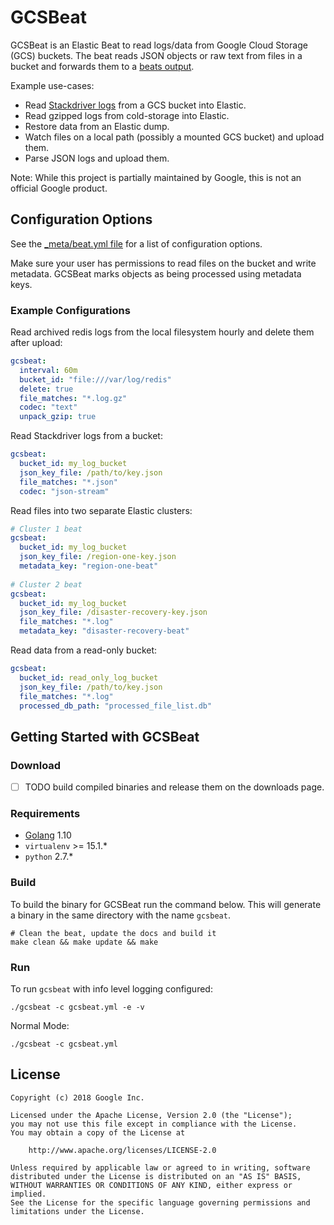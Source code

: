 # GCSBeat

GCSBeat is an Elastic Beat to read logs/data from Google Cloud Storage (GCS) buckets.
The beat reads JSON objects or raw text from files in a bucket and forwards them to a [beats output](https://www.elastic.co/guide/en/beats/filebeat/current/configuring-output.html).

Example use-cases:

* Read [Stackdriver logs](https://cloud.google.com/stackdriver/) from a GCS bucket into Elastic.
* Read gzipped logs from cold-storage into Elastic.
* Restore data from an Elastic dump.
* Watch files on a local path (possibly a mounted GCS bucket) and upload them.
* Parse JSON logs and upload them.

Note: While this project is partially maintained by Google, this is not an official Google product.

## Configuration Options

See the [_meta/beat.yml file](./_meta/beat.yml) for a list of configuration options.

Make sure your user has permissions to read files on the bucket and write metadata.
GCSBeat marks objects as being processed using metadata keys.

### Example Configurations

Read archived redis logs from the local filesystem hourly and delete them after upload:

```yaml
gcsbeat:
  interval: 60m
  bucket_id: "file:///var/log/redis"
  delete: true
  file_matches: "*.log.gz"
  codec: "text"
  unpack_gzip: true
```

Read Stackdriver logs from a bucket:

```yaml
gcsbeat:
  bucket_id: my_log_bucket
  json_key_file: /path/to/key.json
  file_matches: "*.json"
  codec: "json-stream"
```

Read files into two separate Elastic clusters:

```yaml
# Cluster 1 beat
gcsbeat:
  bucket_id: my_log_bucket
  json_key_file: /region-one-key.json
  metadata_key: "region-one-beat"
  
# Cluster 2 beat
gcsbeat:
  bucket_id: my_log_bucket
  json_key_file: /disaster-recovery-key.json
  file_matches: "*.log"
  metadata_key: "disaster-recovery-beat"
```

Read data from a read-only bucket:

```yaml
gcsbeat:
  bucket_id: read_only_log_bucket
  json_key_file: /path/to/key.json
  file_matches: "*.log"
  processed_db_path: "processed_file_list.db"
```

## Getting Started with GCSBeat

### Download

 - [ ] TODO build compiled binaries and release them on the downloads page.

### Requirements

* [Golang](https://golang.org/dl/) 1.10
* `virtualenv` >= 15.1.*
* `python` 2.7.*

### Build

To build the binary for GCSBeat run the command below. This will generate a binary
in the same directory with the name `gcsbeat`.

```shell
# Clean the beat, update the docs and build it
make clean && make update && make
```

### Run

To run `gcsbeat` with info level logging configured:

```shell
./gcsbeat -c gcsbeat.yml -e -v
```

Normal Mode:

```shell
./gcsbeat -c gcsbeat.yml
```

## License

```
Copyright (c) 2018 Google Inc.

Licensed under the Apache License, Version 2.0 (the "License");
you may not use this file except in compliance with the License.
You may obtain a copy of the License at

    http://www.apache.org/licenses/LICENSE-2.0

Unless required by applicable law or agreed to in writing, software
distributed under the License is distributed on an "AS IS" BASIS,
WITHOUT WARRANTIES OR CONDITIONS OF ANY KIND, either express or implied.
See the License for the specific language governing permissions and
limitations under the License.
```
